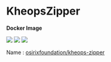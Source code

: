 # KheopsZipper



**Docker Image**

[![](https://images.microbadger.com/badges/version/osirixfoundation/kheops-zipper:master.svg)](https://microbadger.com/images/osirixfoundation/kheops-zipper:master "Get your own version badge on microbadger.com")
[![](https://images.microbadger.com/badges/image/osirixfoundation/kheops-zipper:master.svg)](https://microbadger.com/images/osirixfoundation/kheops-zipper:master "Get your own image badge on microbadger.com")
[![](https://images.microbadger.com/badges/commit/osirixfoundation/kheops-zipper:master.svg)](https://microbadger.com/images/osirixfoundation/kheops-zipper:master "Get your own commit badge on microbadger.com")

Name : [osirixfoundation/kheops-zipper](https://hub.docker.com/r/osirixfoundation/kheops-zipper/)
